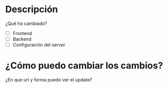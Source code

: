 # Descripción
¿Qué ha cambiado?

- [ ] Frontend
- [ ] Backend
- [ ] Configuración del server

# ¿Cómo puedo cambiar los cambios?
¿En que url y forma puedo ver el update?
